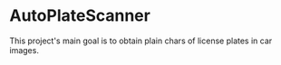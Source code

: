 # AutoPlateScanner
This project's main goal is to obtain plain chars of license plates in car images.
